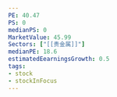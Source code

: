 ```yaml
---
PE: 40.47
PS: 0
medianPS: 0
MarketValue: 45.99
Sectors: ["[[贵金属]]"]
medianPE: 18.6
estimatedEearningsGrowth: 0.5
tags:
- stock
- stockInFocus 
---
```



